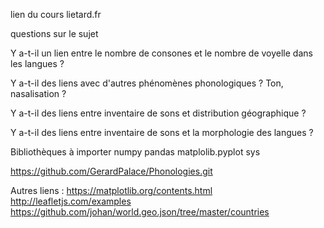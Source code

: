 lien du cours 
	lietard.fr
	
questions sur le sujet

Y a-t-il un lien entre le nombre de consones et le nombre de voyelle dans les langues ?

Y a-t-il des liens avec d'autres phénomènes phonologiques ? Ton, nasalisation ?

Y a-t-il des liens entre inventaire de sons et distribution géographique ?

Y a-t-il des liens entre inventaire de sons et la morphologie des langues ?

Bibliothèques à importer 
	numpy 
	pandas 
	matplolib.pyplot 
	sys

https://github.com/GerardPalace/Phonologies.git

Autres liens :
https://matplotlib.org/contents.html
http://leafletjs.com/examples
https://github.com/johan/world.geo.json/tree/master/countries
